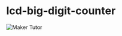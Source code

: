 # lcd-big-digit-counter

![Maker Tutor](https://1.bp.blogspot.com/-J2wVpQXqXSU/WlYdKZRgwKI/AAAAAAAA9oI/Te2VXZsMNdgaU4rpAcrEMKLT3Wdtvn5IwCPcBGAYYCw/s640/lcd_push_button_i2c_bb.jpg)

